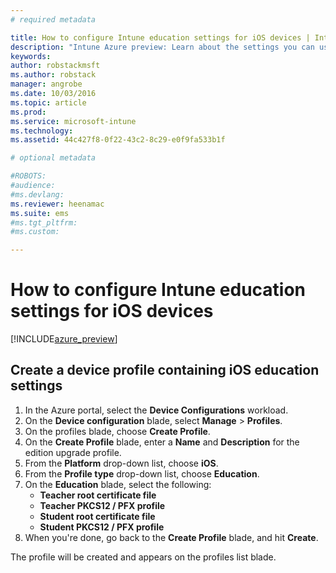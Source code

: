 ```yaml
---
# required metadata

title: How to configure Intune education settings for iOS devices | Intune Azure preview | Microsoft Docs
description: "Intune Azure preview: Learn about the settings you can use to control Education settings on iOS devices."
keywords:
author: robstackmsft
ms.author: robstack
manager: angrobe
ms.date: 10/03/2016
ms.topic: article
ms.prod:
ms.service: microsoft-intune
ms.technology:
ms.assetid: 44c427f8-0f22-43c2-8c29-e0f9fa533b1f

# optional metadata

#ROBOTS:
#audience:
#ms.devlang:
ms.reviewer: heenamac
ms.suite: ems
#ms.tgt_pltfrm:
#ms.custom:

---
```


# How to configure Intune education settings for iOS devices

[!INCLUDE[azure_preview](../includes/azure_preview.md)]


## Create a device profile containing iOS education settings

1. In the Azure portal, select the **Device Configurations** workload.
2. On the **Device configuration** blade, select **Manage** > **Profiles**.
3. On the profiles blade, choose **Create Profile**.
4. On the **Create Profile** blade, enter a **Name** and **Description** for the edition upgrade profile.
5. From the **Platform** drop-down list, choose **iOS**.
6. From the **Profile type** drop-down list, choose **Education**.
7. On the **Education** blade, select the following:
	- **Teacher root certificate file** 
	- **Teacher PKCS12 / PFX profile** 
	- **Student root certificate file** 
	- **Student PKCS12 / PFX profile** 
8. When you're done, go back to the **Create Profile** blade, and hit **Create**.

The profile will be created and appears on the profiles list blade.
